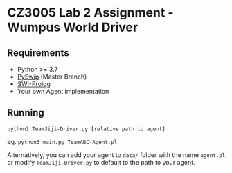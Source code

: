 # CZ3005 Lab 2 Assignment - Wumpus World Driver

## Requirements

- Python >= 3.7
- [PySwip](https://github.com/yuce/pyswip) (Master Branch)
- [SWI-Prolog](https://www.swi-prolog.org)
- Your own Agent implementation

## Running

`python3 TeamJiji-Driver.py [relative path to agent]` 

eg. `python3 main.py TeamABC-Agent.pl`

Alternatively, you can add your agent to `data/` folder with the name `agent.pl` or modify `TeamJiji-Driver.py` to default to the path to your agent.
